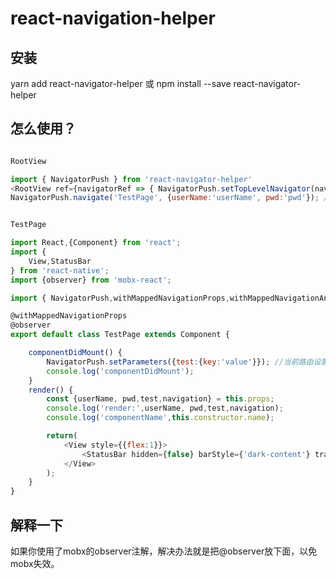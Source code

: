 # react-navigation-helper


## 安装

yarn add react-navigator-helper 或 npm install --save react-navigator-helper


## 怎么使用？

```javascript

RootView

import { NavigatorPush } from 'react-navigator-helper'
<RootView ref={navigatorRef => { NavigatorPush.setTopLevelNavigator(navigatorRef); }}/>  //保存navigator的引用
NavigatorPush.navigate('TestPage', {userName:'userName', pwd:'pwd'}); //跳转路由


TestPage

import React,{Component} from 'react';
import {
    View,StatusBar
} from 'react-native';
import {observer} from 'mobx-react';

import { NavigatorPush,withMappedNavigationProps,withMappedNavigationAndConfigProps } from 'react-navigator-helper'

@withMappedNavigationProps
@observer
export default class TestPage extends Component {

    componentDidMount() {
        NavigatorPush.setParameters({test:{key:'value'}}); //当前路由设置参数
        console.log('componentDidMount');
    }
    render() {
        const {userName, pwd,test,navigation} = this.props;
        console.log('render:',userName, pwd,test,navigation);
        console.log('componentName',this.constructor.name);

        return(
            <View style={{flex:1}}>
                <StatusBar hidden={false} barStyle={'dark-content'} translucent={false} backgroundColor={'white'}/>
            </View>
        );
    }
}

```


## 解释一下

如果你使用了mobx的observer注解，解决办法就是把@observer放下面，以免mobx失效。
